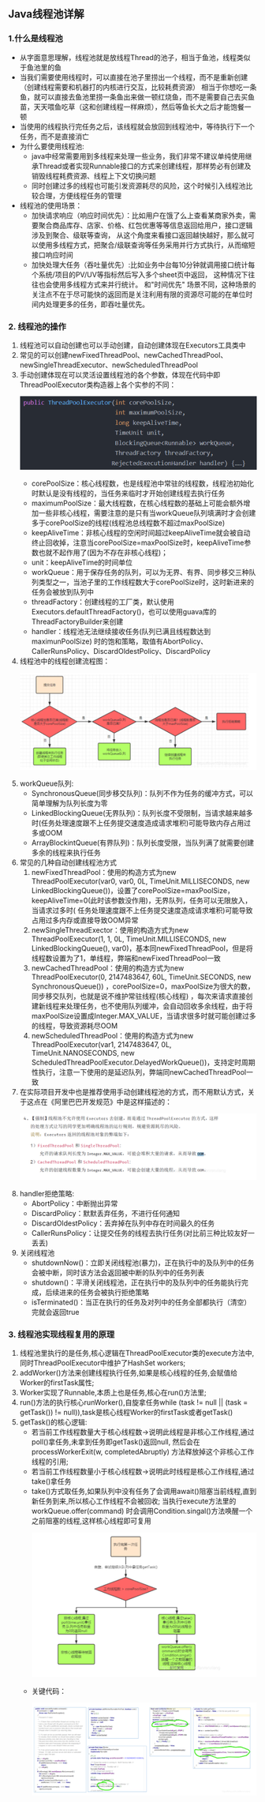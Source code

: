 ## Java线程池详解

### 1.什么是线程池

* 从字面意思理解，线程池就是放线程Thread的池子，相当于鱼池，线程类似于鱼池里的鱼
* 当我们需要使用线程时，可以直接在池子里捞出一个线程，而不是重新创建（创建线程需要和机器打的内核进行交互，比较耗费资源）
  相当于你想吃一条鱼，就可以直接去鱼池里捞一条鱼出来做一顿红烧鱼，而不是需要自己去买鱼苗，天天喂鱼吃草（这和创建线程一样麻烦），然后等鱼长大之后才能饱餐一顿
* 当使用的线程执行完任务之后，该线程就会放回到线程池中，等待执行下一个任务，而不是直接消亡
* 为什么要使用线程池:
    * java中经常需要用到多线程来处理一些业务，我们非常不建议单纯使用继承Thread或者实现Runnable接口的方式来创建线程，那样势必有创建及销毁线程耗费资源、线程上下文切换问题
    * 同时创建过多的线程也可能引发资源耗尽的风险，这个时候引入线程池比较合理，方便线程任务的管理
* 线程池的使用场景：
    * 加快请求响应（响应时间优先）：比如用户在饿了么上查看某商家外卖，需要聚合商品库存、店家、价格、红包优惠等等信息返回给用户，接口逻辑涉及到聚合、级联等查询，
      从这个角度来看接口返回越快越好，那么就可以使用多线程方式，把聚合/级联查询等任务采用并行方式执行，从而缩短接口响应时间
    * 加快处理大任务（吞吐量优先）:比如业务中台每10分钟就调用接口统计每个系统/项目的PV/UV等指标然后写入多个sheet页中返回， 这种情况下往往也会使用多线程方式来并行统计。 和"时间优先"
      场景不同，这种场景的关注点不在于尽可能快的返回而是关注利用有限的资源尽可能的在单位时间内处理更多的任务，即吞吐量优先。

### 2. 线程池的操作

1. 线程池可以自动创建也可以手动创建，自动创建体现在Executors工具类中
2. 常见的可以创建newFixedThreadPool、newCachedThreadPool、newSingleThreadExecutor、newScheduledThreadPool
3. 手动创建体现在可以灵活设置线程池的各个参数，体现在代码中即ThreadPoolExecutor类构造器上各个实参的不同：<p>
   ![img.png](img.png)<p>
    * corePoolSize：核心线程数，也是线程池中常驻的线程数，线程池初始化时默认是没有线程的，当任务来临时才开始创建线程去执行任务
    * maximumPoolSize：最大线程数，在核心线程数的基础上可能会额外增加一些非核心线程，需要注意的是只有当workQueue队列填满时才会创建多于corePoolSize的线程(线程池总线程数不超过maxPoolSize)
    * keepAliveTime：非核心线程的空闲时间超过keepAliveTime就会被自动终止回收掉，注意当corePoolSize=maxPoolSize时，keepAliveTime参数也就不起作用了(因为不存在非核心线程)；
    * unit：keepAliveTime的时间单位
    * workQueue：用于保存任务的队列，可以为无界、有界、同步移交三种队列类型之一，当池子里的工作线程数大于corePoolSize时，这时新进来的任务会被放到队列中
    * threadFactory：创建线程的工厂类，默认使用Executors.defaultThreadFactory()，也可以使用guava库的ThreadFactoryBuilder来创建
    * handler：线程池无法继续接收任务(队列已满且线程数达到maximunPoolSize)
      时的饱和策略，取值有AbortPolicy、CallerRunsPolicy、DiscardOldestPolicy、DiscardPolicy
4. 线程池中的线程创建流程图：<p>
   ![img_1.png](img_1.png)<p>
5. workQueue队列:
    * SynchronousQueue(同步移交队列)：队列不作为任务的缓冲方式，可以简单理解为队列长度为零
    * LinkedBlockingQueue(无界队列)：队列长度不受限制，当请求越来越多时(任务处理速度跟不上任务提交速度造成请求堆积)可能导致内存占用过多或OOM
    * ArrayBlockintQueue(有界队列)：队列长度受限，当队列满了就需要创建多余的线程来执行任务
6. 常见的几种自动创建线程池方式
    1. newFixedThreadPool：使用的构造方式为new ThreadPoolExecutor(var0, var0, 0L, TimeUnit.MILLISECONDS, new
       LinkedBlockingQueue())，设置了corePoolSize=maxPoolSize，keepAliveTime=0(此时该参数没作用)，无界队列，任务可以无限放入，当请求过多时(
       任务处理速度跟不上任务提交速度造成请求堆积)可能导致占用过多内存或直接导致OOM异常
    2. newSingleThreadExector：使用的构造方式为new ThreadPoolExecutor(1, 1, 0L, TimeUnit.MILLISECONDS, new LinkedBlockingQueue(),
       var0)，基本同newFixedThreadPool，但是将线程数设置为了1，单线程，弊端和newFixedThreadPool一致
    3. newCachedThreadPool：使用的构造方式为new ThreadPoolExecutor(0, 2147483647, 60L, TimeUnit.SECONDS, new SynchronousQueue())
       ，corePoolSize=0，maxPoolSize为很大的数，同步移交队列，也就是说不维护常驻线程(核心线程)
       ，每次来请求直接创建新线程来处理任务，也不使用队列缓冲，会自动回收多余线程，由于将maxPoolSize设置成Integer.MAX_VALUE，当请求很多时就可能创建过多的线程，导致资源耗尽OOM
    4. newScheduledThreadPool：使用的构造方式为new ThreadPoolExecutor(var1, 2147483647, 0L, TimeUnit.NANOSECONDS, new
       ScheduledThreadPoolExecutor.DelayedWorkQueue())，支持定时周期性执行，注意一下使用的是延迟队列，弊端同newCachedThreadPool一致
7. 在实际项目开发中也是推荐使用手动创建线程池的方式，而不用默认方式，关于这点在《阿里巴巴开发规范》中是这样描述的：<p>
   ![img_2.png](img_2.png)<p>
8. handler拒绝策略:
    * AbortPolicy：中断抛出异常
    * DiscardPolicy：默默丢弃任务，不进行任何通知
    * DiscardOldestPolicy：丢弃掉在队列中存在时间最久的任务
    * CallerRunsPolicy：让提交任务的线程去执行任务(对比前三种比较友好一丢丢)
9. 关闭线程池
    * shutdownNow()：立即关闭线程池(暴力)，正在执行中的及队列中的任务会被中断，同时该方法会返回被中断的队列中的任务列表
    * shutdown()：平滑关闭线程池，正在执行中的及队列中的任务能执行完成，后续进来的任务会被执行拒绝策略
    * isTerminated()：当正在执行的任务及对列中的任务全部都执行（清空）完就会返回true

### 3. 线程池实现线程复用的原理

1. 线程池里执行的是任务,核心逻辑在ThreadPoolExecutor类的execute方法中,同时ThreadPoolExecutor中维护了HashSet<Worker> workers;
2. addWorker()方法来创建线程执行任务,如果是核心线程的任务,会赋值给Worker的firstTask属性;
3. Worker实现了Runnable,本质上也是任务,核心在run()方法里;
4. run()方法的执行核心runWorker(),自旋拿任务while (task != null || (task = getTask()) != null)),task是核心线程Worker的firstTask或者getTask()
5. getTask()的核心逻辑:
    * 若当前工作线程数量大于核心线程数->说明此线程是非核心工作线程,通过poll()拿任务,未拿到任务即getTask()返回null, 然后会在processWorkerExit(w, completedAbruptly)
      方法释放掉这个非核心工作线程的引用;
    * 若当前工作线程数量小于核心线程数->说明此时线程是核心工作线程,通过take()拿任务
    * take()方式取任务,如果队列中没有任务了会调用await()阻塞当前线程,直到新任务到来,所以核心工作线程不会被回收; 当执行execute方法里的workQueue.offer(command)
      时会调用Condition.singal()方法唤醒一个之前阻塞的线程,这样核心线程即可复用<p>
      ![img_3.png](img_3.png)
    * 关键代码：<p>
      ![img_4.png](img_4.png)<p>